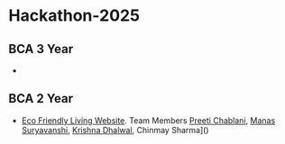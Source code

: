 # Hackathon-2025

## BCA 3 Year
- 

## BCA 2 Year

- [Eco Friendly Living Website](https://github.com/preetichablani/green-living-portal.git). Team Members [Preeti Chablani](https://github.com/preetichablani), [Manas Suryavanshi](), [Krishna Dhalwal](), Chinmay Sharma]()
